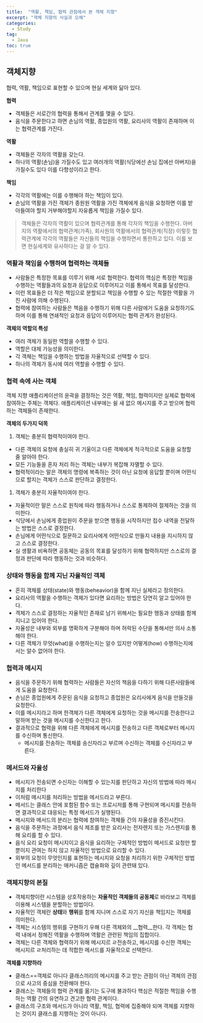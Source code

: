 ```yaml
---
title:  "역활, 책임, 협력 관점에서 본 객체 지향"
excerpt: "객체 지향의 사실과 오해"
categories:
  - Study
tag:
  - Java
toc: true
---
```


## 객체지향
협력, 역활, 책임으로 표현할 수 있으며 현실 세계와 닮아 있다. 

**협력**  
- 객체들은 서로간의 협력을 통해서 관계를 맺을 수 있다.
- 음식을 주문한다고 하면 손님의 역활, 종업원의 역활, 요리사의 역활이 존재하며 이는 협력관계를 가진다.

**역활**  
- 객체들은 각자의 역활을 갖는다.
- 하나의 역활(손님)을 가질수도 있고 여러개의 역활(식당에선 손님 집에선 아버지)을 가질수도 있다 이를 다향성이라고 한다.

**책임**  
- 각각의 역활에는 이를 수행해야 하는 책임이 있다. 
- 손님의 역활을 가진 객체가 종원원 역활을 가진 객체에게 음식을 요청하면 이를 받아들여야 할지 거부해야할지 자유롭게 책임을 가질수 있다.

>객체들은 각자의 역활이 있으며 협력관계를 통해 각자의 책임을 수행한다. 아버지의 역활에서의 협력관계(가족), 회사원의 역활에서의 협력관계(직장) 이렇듯 협력관계에 각각의 역활들은 자신들의 책임을 수행하면서 통한하고 있다. 이를 보면 현실세계와 유사하다는 걸 알 수 있다.

### 역활과 책임을 수행하며 협력하는 객체들 

- 사람들은 특정한 목표를 이루기 위해 서로 협력한다. 협력의 핵심은 특정한 책임을 수행하는 역활들과의 요청과 응답으로 이루어지고 이를 통해서 목표를 달성한다.
- 이런 목표들은 더 작은 책임으로 분할되고 책임을 수행할 수 있는  적절한 역활을 가진 사람에 의해 수행된다.
- 협력에 참여하는 사람들은 책음을 수행하기 위해 다른 사람에거 도움을 요청하기도 하며 이를 통해 연쇄적인 요청과 응답이 이루어지는 협력 관계가 완성된다.

**객체의 역할의 특성**
- 여러 객체가 동일한 역할을 수행할 수 있다.
- 역할은 대체 가능성을 의미한다.
- 각 객체는 책임을 수행하는 방법을 자율적으로 선택할 수 있다.
- 하나의 객체가 동시에 여러 역할을 수행할 수 있다.

### 협력 속에 사는 객체

객체 지향 애플리케이션의 윤곽을 결정하는 것은 역활, 책임, 협력이지만 실제로 협력에 참여하는 주체는 객체다. 애플리케이션 내부에는 쉴 새 없으 메시지를 주고 받으며 협력하는 객체들이 존재한다.


**객체의 두가지 덕목**  
1. 객체는 충분히 협력적이여야 한다.
  - 다른 객체의 요청에 충실히 귀 기울이고 다른 객체에게 적극적으로 도움을 요청할 줄 알아야 한다.
  - 모든 기능들을 혼자 처리 하는 객체는 내부가 복잡해 자멸할 수 있다.
  - 협력적이라는 말은 객체의 명령에 복족하는 것이 아닌 요청에 응답할 뿐이며 어떤식으로 할지는 객체가 스스로 판단하고 결정한다.
1. 객체가 충분히 자율적이여야 한다.
  - 자율적이란 말은 스스로 원칙에 따라 행동하거나 스스로 통제하여 절제하는 것을 의미한다.
  - 식당에서 손님에게 종업원이 주문을 받으면 행동을 시작하지만 접수 내역을 전달하는 방법은 스스로 결정한다. 
  - 손님에게 어떤식으로 질문하고 요리사에게 어떤식으로 만들지 내용을 지시하지 않고 스스로 결정한다.
  - 실 생활과 비욕하면 공동체는 공동의 목표를 달성하기 위해 협력하지만 스스로의 결정과 판단에 따라 행동하는 것과 비슷하다.


### 상태와 행동을 함께 지닌 자율적인 객체

- 흔히 객체를 상태(state)와 행동(beheavior)을 함께 지닌 실체라고 정의한다. 
- 요리사의 역활을 수행하는 객체가 있다면 요리하는 방법은 당연히 알고 있어야 한다.
- 겍체가 스스로 결정하는 자율적인 존재로 남기 위해서는 필요한 행동과 상태를 함께 지니고 있어야 한다.
- 자율성은 내부와 외부를 명확하게 구분해야 하며 허락된 수단을 통해서만 의사 소통해야 한다.
- 다른 객체가 무엇(what)을 수행하는지는 알수 있지만 어떻게(how) 수행하는지에서는 알수 없어야 한다.


### 협력과 메시지 

- 음식을 주문하기 위해 협력하는 사람들은 자신의 책음을 다하기 위해 다른사람들에게 도움을 요청한다.
- 손님은 종업원에게 주문된 음식을 요청하고 종업원은 요리사에게 음식을 만들것을 요청한다.
- 이를 메시지라고 하며 한객체가 다른 객체에게 요청하는 것을 메시지를 전송한다고 말하며 받는 것을 메시지를 수신한다고 한다.
- 결과적으로 협력을 위해 다른 객체에게 메시지를 전송하고 다른 객체로부터 메시지를 수신하며 통신한다.
  * 메시지를 전송하는 객체를 송신자라고 부르며 수신하는 객체를 수신자라고 부른다.
  
### 메서드와 자율성

- 메시지가 전송되면 수신자는 이해할 수 있는지를 판단하고 자신의 방법에 따라 메시지를 처리한다 
- 이처럼 메시지를 처리하는 방법을 메서드라고 부른다.
- 메서드는 클래스 안에 포함된 함수 또는 프로시저를 통해 구현되며 메시지를 전송하면 결과적으로 대응되는 특정 메서드가 실행된다.
- 메시지와 메서드의 분리는 협력에 참여하는 객체들 간의 자율성을 증진시킨다.
- 음식을 주문하는 과정에서 음식 제조를 받은 요리사는 전자렌지 또는 가스렌지를 통해 요리를 할 수 있다.
- 음식 요리 요청이 메시지이고 음식을 요리하는 구체적인 방법이 메서드로 요청만 할 뿐이지 관여는 하지 않고 자율적인 방법으로 요리할 수 있다.
- 외부의 요청이 무엇인지를 표현하는 메시지와 요청을 처리하기 위한 구체적인 방법인 메서드를 분리하는 매커니즘은 캡슐화와 깊이 관련돼 있다.


### 객체지향의 본질
 
- 객체지향이란 시스템을 상호작용하는 **자율적인 객체들의 공동체**로 바라보고 객체를 이용해 시스템을 분할하는 방법이다.
- 자율적인 객체란 **상태**와 **행위**를 함께 지니며 스스로 자기 자신을 책임지는 객체를 의미한다.
- 객체는 시스템의 행위를 구현하기 우해 다른 객체와의 __협력__한다. 각 객체는 협력 내에서 정해진 역활을 수행하며 역활은 관련된 책임의 집합이다.
- 객체는 다른 객체와 협력하기 위해 메시지르 ㄹ전송하고, 메시지를 수신한 객체는 메시지르 ㄹ처리하는 데 적합한 메서드를 자율적으로 선택한다.

**객체를 지향하라**
- 클래스==객체로 아니다 클래스끼리의 메시지를 주고 받는 관점이 아닌 객체의 관점으로 사고의 중심을 전환해야 한다.
- 클래스는 객체들의 협력 관계를 옮기는 도구에 불과하다 핵심은 적절한 책임을 수행하는 역활 간의 유연하고 견고한 협력 관계이다.
- 클래스의 구조와 메서드가 아니라 역활, 책임, 협력에 집중해야 되며 객체를 지향하는 것이지 클래스를 지행하는 것이 아니다.  